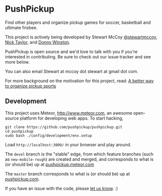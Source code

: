 # PushPickup

Find other players and organize pickup games for soccer, basketball and ultimate frisbee.

This project is actively being developed by Stewart McCoy [@stewartmccoy](www.linkedin.com/in/stewartmccoy), [Nick Taylor](ca.linkedin.com/in/nickytonline/en), and [Donny Winston](http://www.linkedin.com/pub/donny-winston/8/951/552).

PushPickup is open source and we'd love to talk with you if you're interested in contributing. Be sure to check out our issue tracker and see more below.

You can also email Stewart at mccoy dot stewart at gmail dot com.

For more background on the motivation for this project, read: [A better way to organize pickup sports](http://stewartmccoy.com/a-better-way-to-organize-pickup-sports/)

## Development

This project uses Meteor, http://www.meteor.com, an awesome open-source platform for developing web apps. To start hacking,

    git clone https://github.com/pushpickup/pushpickup.git
    cd pushpickup
    sudo bash ./config/development/env.setup

Load `http://localhost:3000/` in your browser and play around.

The `devel` branch is the "stable" edge, from which feature branches (such as `new-mobile-rough`) are created and merged, and corresponds to what is (or should be) up at [pushpickup.meteor.com](http://pushpickup.meteor.com)

The `master` branch corresponds to what is (or should be) up at [pushpickup.com](http://pushpickup.com).

If you have an issue with the code, please [let us know](https://github.com/pushpickup/pushpickup/issues/new). :)
